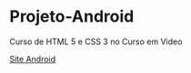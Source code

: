 # Projeto-Android
 Curso de HTML 5 e CSS 3 no Curso em Video

<a href="https://devnavarro.github.io/html-css/desafios/d010/android.html" target="blank_"> Site Android </a>
